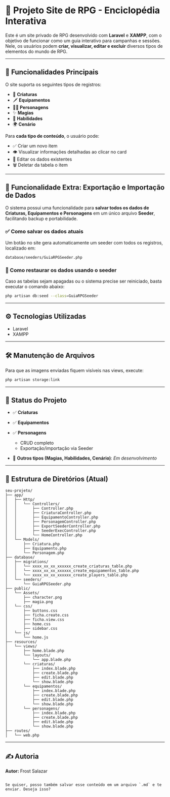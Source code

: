 # 🌟 Projeto Site de RPG - Enciclopédia Interativa

Este é um site privado de RPG desenvolvido com **Laravel** e **XAMPP**, com o objetivo de funcionar como um guia interativo para campanhas e sessões. Nele, os usuários podem **criar, visualizar, editar e excluir** diversos tipos de elementos do mundo de RPG.

---

## 📌 Funcionalidades Principais

O site suporta os seguintes tipos de registros:

- 🐉 **Criaturas**
- 🗡️ **Equipamentos**
- 🧙‍♂️ **Personagens**
- ✨ **Magias**
- 🎯 **Habilidades**
- 🌍 **Cenário**

Para **cada tipo de conteúdo**, o usuário pode:

- ✅ Criar um novo item  
- 👁️ Visualizar informações detalhadas ao clicar no card  
- 📝 Editar os dados existentes  
- 🗑️ Deletar da tabela o item  

---

## 💾 Funcionalidade Extra: Exportação e Importação de Dados

O sistema possui uma funcionalidade para **salvar todos os dados de Criaturas, Equipamentos e Personagens** em um único arquivo **Seeder**, facilitando backup e portabilidade.

### ✅ Como salvar os dados atuais

Um botão no site gera automaticamente um seeder com todos os registros, localizado em:

```
database/seeders/GuiaRPGSeeder.php

````

### 🔄 Como restaurar os dados usando o seeder

Caso as tabelas sejam apagadas ou o sistema precise ser reiniciado, basta executar o comando abaixo:

```bash
php artisan db:seed --class=GuiaRPGSeeder
````

---

## ⚙️ Tecnologias Utilizadas

* Laravel
* XAMPP

---

## 🛠️ Manutenção de Arquivos

Para que as imagens enviadas fiquem visíveis nas views, execute:

```bash
php artisan storage:link
```
---

## 🚧 Status do Projeto

* ✅ **Criaturas**
* ✅ **Equipamentos**
* ✅ **Personagens**

  * CRUD completo
  * Exportação/importação via Seeder
* 🔧 **Outros tipos (Magias, Habilidades, Cenário)**: *Em desenvolvimento*

---

## 📁 Estrutura de Diretórios (Atual)

```
seu-projeto/
├── app/
│   ├── Http/
│   │   └── Controllers/
│   │       ├── Controller.php
│   │       ├── CriaturaController.php
│   │       ├── EquipamentoController.php
│   │       ├── PersonagemController.php
│   │       ├── ExportSeederController.php
│   │       ├── SeederExecController.php
│   │       └── HomeController.php
│   └── Models/
│       ├── Criatura.php
│       ├── Equipamento.php
│       └── Personagem.php
├── database/
│   ├── migrations/
│   │   └── xxxx_xx_xx_xxxxxx_create_criaturas_table.php
│   │   └── xxxx_xx_xx_xxxxxx_create_equipamentos_table.php
│   │   └── xxxx_xx_xx_xxxxxx_create_players_table.php
│   └── seeders/
│       └── GuiaRPGSeeder.php
├── public/
│   └── Assets/
│       ├── character.png
│       ├── magia.png
│   └── css/
│       ├── buttons.css
│       ├── ficha.create.css
│       ├── ficha.view.css
│       ├── home.css
│       ├── sidebar.css
│   └── js/
│       └── home.js
├── resources/
│   └── views/
│       ├── home.blade.php
│       └── layouts/
│           └── app.blade.php
│       └── criaturas/
│           ├── index.blade.php
│           ├── create.blade.php
│           ├── edit.blade.php
│           └── show.blade.php
│       └── equipamentos/
│           ├── index.blade.php
│           ├── create.blade.php
│           ├── edit.blade.php
│           └── show.blade.php
│       └── personagens/
│           ├── index.blade.php
│           ├── create.blade.php
│           ├── edit.blade.php
│           └── show.blade.php
├── routes/
│   └── web.php
```

---

## ✍️ Autoria

**Autor:** Frost Salazar

```

Se quiser, posso também salvar esse conteúdo em um arquivo `.md` e te enviar. Deseja isso?
```
